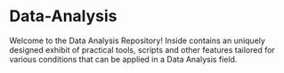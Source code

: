 # Data-Analysis
Welcome to the Data Analysis Repository! Inside contains an uniquely designed exhibit of practical tools, scripts and other features tailored for various conditions that can be applied in a Data Analysis field.
